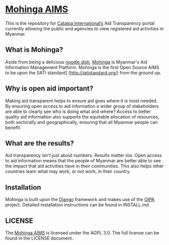 [Mohinga AIMS](http://mohinga.info)
============

This is the repository for [Catalpa International’s](http://mohinga.info) Aid Transparency portal currently allowing the public and agencies to view registered aid activities in Myanmar.

## What is Mohinga?

Aside from being a delicious [noodle dish](http://en.wikipedia.org/wiki/Mohinga), [Mohinga]('http://www.mohinga.info') is Myanmar's Aid Information Management Platform. Mohinga is the first Open Source AIMS to be upon the [IATI standard] (http://iatistandard.org/) from the ground up. 


## Why is open aid important?

Making aid transparent helps to ensure aid goes where it is most needed. By ensuring open access to aid information a wider group of stakeholders are able to clearly see who is doing what and where? Access to better quality aid information also supports the equitable allocation of resources, both sectorally and geographically, ensuring that all Myanmar people can benefit.


## What are the results?

Aid transparency isn't just about numbers. Results matter too. Open access to aid information means that the people of Myanmar are better able to see the impact that aid activities have in their communities. This also helps other countries learn what may work, or not work, in their country.


## Installation

Mohinga is built upon the [Django](https://www.djangoproject.com/) framework and makes use of the [OIPA](https://github.com/openaid-IATI/OIPA) project.
Detailed installation instructions can be found in INSTALL.md


## LICENSE

The [Mohinga AIMS](http://mohinga.info) is licensed under the AGPL 3.0.
The full license can be found in the LICENSE document.
